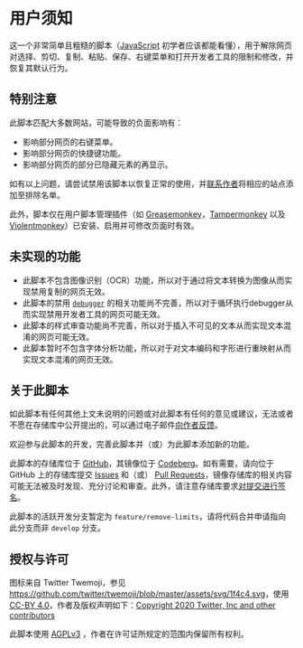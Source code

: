 # 用户须知

这一个非常简单且粗糙的脚本（[JavaScript](https://developer.mozilla.org/zh-CN/docs/Web/JavaScript) 初学者应该都能看懂），用于解除网页对选择、剪切、复制、粘贴、保存、右键菜单和打开开发者工具的限制和修改，并恢复其默认行为。

## 特别注意

此脚本匹配大多数网站，可能导致的负面影响有：

- 影响部分网页的右键菜单。
- 影响部分网页的快捷键功能。
- 影响部分网页的部分已隐藏元素的再显示。

如有以上问题，请尝试禁用该脚本以恢复正常的使用，并[联系作者](mailto:HL-Bo<hl-bo@outlook.com>?cc=EMail%20Robot%20of%20HL-Bo<hl_bot@163.com>&subject=Application%20of%20Adding%20An%20Exclusion%20Rule%20for%20user-script%2fremove-limits "发送关于将某页面添加至此脚本排除名单的申请")将相应的站点添加至排除名单。

此外，脚本仅在用户脚本管理插件（如 [Greasemonkey](https://www.greasespot.net/ "油猴")，[Tampermonkey](https://www.tampermonkey.net/ "篡改猴") 以及 [Violentmonkey](https://violentmonkey.github.io/ "暴力猴")）已安装、启用并可修改页面时有效。

## 未实现的功能

- 此脚本不包含图像识别（OCR）功能，所以对于通过将文本转换为图像从而实现禁用复制的网页无效。
- 此脚本的禁用 [`debugger`](https://developer.mozilla.org/zh-CN/docs/Web/JavaScript/Reference/Statements/debugger) 的相关功能尚不完善，所以对于循环执行debugger从而实现禁用开发者工具的网页可能无效。
- 此脚本的样式审查功能尚不完善，所以对于插入不可见的文本从而实现文本混淆的网页可能无效。
- 此脚本暂时不包含字体分析功能，所以对于对文本编码和字形进行重映射从而实现文本混淆的网页无效。

## 关于此脚本

如此脚本有任何其他上文未说明的问题或对此脚本有任何的意见或建议，无法或者不愿在存储库中公开提出的，可以通过电子邮件[向作者反馈](mailto:HL-Bo<hl-bo@outlook.com>?cc=EMail%20Robot%20of%20HL-Bo<hl_bot@163.com>&subject=Comments%20or%20Suggestions%20for%20user-script%2fremove-limits "发送关于此脚本的意见或建议")。

欢迎参与此脚本的开发，完善此脚本并（或）为此脚本添加新的功能。

此脚本的存储库位于 [GitHub](https://github.com/HL-Bo/user-script)，其镜像位于 [Codeberg](https://codeberg.org/HL-Bo/user-script)。如有需要，请向位于 GitHub 上的存储库提交 [Issues](https://github.com/HL-Bo/user-script/issues) 和（或） [Pull Requests](https://github.com/HL-Bo/user-script/pulls)，镜像存储库的相关内容可能无法被及时发现、充分讨论和审查。此外，请注意存储库要求[对提交进行签名](https://docs.github.com/zh/authentication/managing-commit-signature-verification/signing-commits)。

此脚本的活跃开发分支暂定为 `feature/remove-limits`，请将代码合并申请指向此分支而非 `develop` 分支。

## 授权与许可

图标来自 Twitter Twemoji，参见 <https://github.com/twitter/twemoji/blob/master/assets/svg/1f4c4.svg>，使用 [CC-BY 4.0](https://creativecommons.org/licenses/by/4.0/ "知识共享公共许可协议 - 署名 4.0 国际")，作者及版权声明如下：[Copyright 2020 Twitter, Inc and other contributors](https://github.com/twitter/twemoji)

此脚本使用 [AGPLv3](https://www.gnu.org/licenses/agpl-3.0.html "GNU Affero通用公共许可证") ，作者在许可证所规定的范围内保留所有权利。
